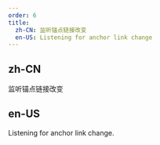 ```yaml
---
order: 6
title:
  zh-CN: 监听锚点链接改变
  en-US: Listening for anchor link change
---
```


## zh-CN

监听锚点链接改变

## en-US

Listening for anchor link change.
